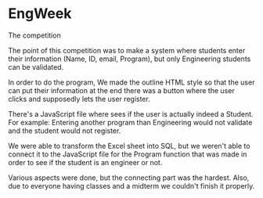 # EngWeek
The competition

The point of this competition was to make a system where students enter their information (Name, ID, email, Program), but only Engineering students can be validated.

In order to do the program, We made the outline HTML style so that the user can put their information at the end there was a button where the user clicks and supposedly lets the user register.

There's a JavaScript file where sees if the user is actually indeed a Student. For example: Entering another program than Engineering would not validate and the student would not register.

We were able to transform the Excel sheet into SQL, but we weren't able to connect it to the JavaScript file for the Program function that was made in order to see if the student is an engineer or not.

Various aspects were done, but the connecting part was the hardest. Also, due to everyone having classes and a midterm we couldn't finish it properly.
